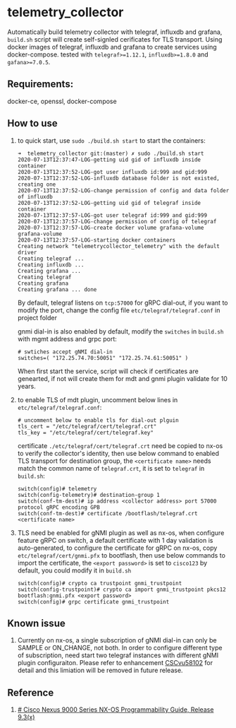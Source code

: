 # telemetry_collector
Automatically build telemetry collector with telegraf, influxdb and grafana, `build.sh` script will create self-signled cerificates for TLS transport. Using docker images of telegraf, influxdb and grafana to create services using docker-compose. tested with `telegraf>=1.12.1`, `influxdb>=1.8.0` and `gafana>=7.0.5`.

## Requirements:
docker-ce, openssl, docker-compose
## How to use

 1. to quick start, use `sudo ./build.sh start` to start the containers:
    ```
    ➜  telemetry_collector git:(master) ✗ sudo ./build.sh start
    2020-07-13T12:37:47-LOG-getting uid gid of influxdb inside container
    2020-07-13T12:37:52-LOG-got user influxdb id:999 and gid:999
    2020-07-13T12:37:52-LOG-influxdb database folder is not existed, creating one
    2020-07-13T12:37:52-LOG-change permission of config and data folder of influxdb
    2020-07-13T12:37:52-LOG-getting uid gid of telegraf inside container
    2020-07-13T12:37:57-LOG-got user telegraf id:999 and gid:999
    2020-07-13T12:37:57-LOG-change permission of config of telegraf
    2020-07-13T12:37:57-LOG-create docker volume grafana-volume
    grafana-volume
    2020-07-13T12:37:57-LOG-starting docker containers
    Creating network "telemetrycollector_telemetry" with the default driver
    Creating telegraf ...
    Creating influxdb ...
    Creating grafana ...
    Creating telegraf
    Creating grafana
    Creating grafana ... done
    ```

    By default, telegraf listens on `tcp:57000` for gRPC dial-out, if you want to modify the port, change the config file `etc/telegraf/telegraf.conf` in project folder

    gnmi dial-in is also enabled by default,  modify the `switches` in `build.sh` with mgmt address and grpc port:
    ```
    # swtiches accept gNMI dial-in
    switches=( "172.25.74.70:50051" "172.25.74.61:50051" )
    ```
    
    When first start the service, script will check if certificates are genearted, if not will create them for mdt and gnmi plugin validate for 10 years.

2. to enable TLS of mdt plugin, uncomment below lines in `etc/telegraf/telegraf.conf`:
    ```
    # uncomment below to enable tls for dial-out plguin
    tls_cert = "/etc/telegraf/cert/telegraf.crt"
    tls_key = "/etc/telegraf/cert/telegraf.key"
    ```
    certificate `./etc/telegraf/cert/telegraf.crt` need be copied to nx-os to verify the collector's identity, then use below command to enabled TLS transport for destination group, the `<certificate name>`  needs match the common name of `telegraf.crt`, it is set to `telegraf` in `build.sh`:
    ```
    switch(config)# telemetry
    switch(config-telemetry)# destination-group 1
    switch(conf-tm-dest)# ip address <collector address> port 57000 protocol gRPC encoding GPB
    switch(conf-tm-dest)# certificate /bootflash/telegraf.crt <certificate name>

    ```
3. TLS need be enabled for gNMI plugin as well as nx-os, when configure feature gRPC on switch, a default certificate with 1 day validation is auto-generated, to configure the certificate for gRPC on nx-os, copy `etc/telegraf/cert/gnmi.pfx` to bootflash, then use below commands to import the certificate, the `<export password>` is set to `cisco123` by default, you could modify it in `build.sh`
    ```
    switch(config)# crypto ca trustpoint gnmi_trustpoint
    switch(config-trustpoint)# crypto ca import gnmi_trustpoint pkcs12 bootflash:gnmi.pfx <export password>
    switch(config)# grpc certificate gnmi_trustpoint
    ```
## Known issue
1. Currently on nx-os, a single subscription of gNMI dial-in can only be SAMPLE or ON_CHANGE, not both. In order to configure different type of subscription, need start two telegraf instances with different gNMI plugin configuraiton.
Please refer to enhancement [CSCvu58102](https://bst.cloudapps.cisco.com/bugsearch/bug/CSCvu58102) for detail and this limiation will be removed in future release.


## Reference
1. [# Cisco Nexus 9000 Series NX-OS Programmability Guide, Release 9.3(x)](https://www.cisco.com/c/en/us/td/docs/switches/datacenter/nexus9000/sw/93x/progammability/guide/b-cisco-nexus-9000-series-nx-os-programmability-guide-93x.html)
